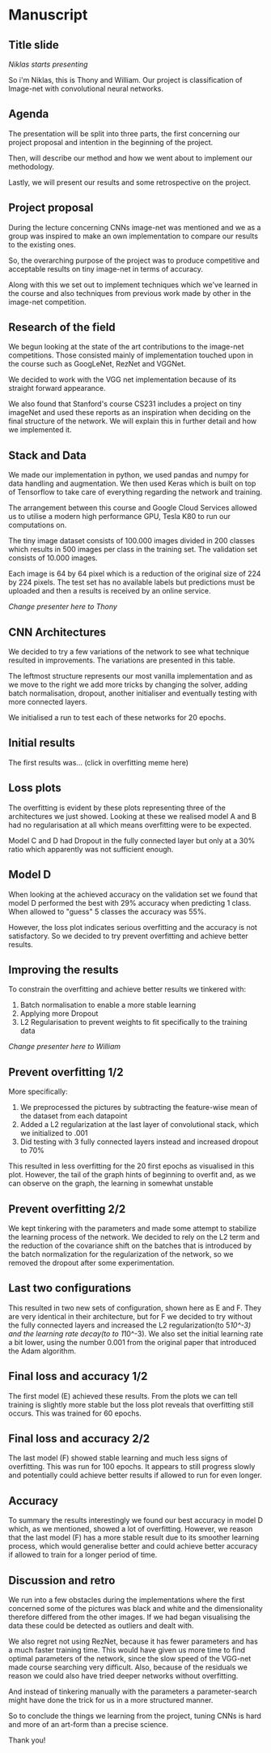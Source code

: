 # Manuscript

## Title slide

*Niklas starts presenting*

So i'm Niklas, this is Thony and William. Our project is classification of Image-net with convolutional neural networks.

## Agenda

The presentation will be split into three parts, the first concerning our project proposal and intention in the beginning of the project.

Then, will describe our method and how we went about to implement our methodology.

Lastly, we will present our results and some retrospective on the project.

## Project proposal

During the lecture concerning CNNs image-net was mentioned and we as a group was inspired to make an own implementation to compare our results to the existing ones.

So, the overarching purpose of the project was to produce competitive and acceptable results on tiny image-net in terms of accuracy.

Along with this we set out to implement techniques which we've learned in the course and also techniques from previous work made by other in the image-net competition.

## Research of the field

We begun looking at the state of the art contributions to the image-net competitions. Those consisted mainly of implementation touched upon in the course such as GoogLeNet, RezNet and VGGNet.

We decided to work with the VGG net implementation because of its straight forward appearance.

We also found that Stanford's course CS231 includes a project on tiny imageNet and used these reports as an inspiration when deciding on the final structure of the network. We will explain this in further detail and how we implemented it.

## Stack and Data

We made our implementation in python, we used pandas and numpy for data handling and augmentation. We then used Keras which is built on top of Tensorflow to take care of everything regarding the network and training.

The arrangement between this course and Google Cloud Services allowed us to utilise a modern high performance GPU, Tesla K80 to run our computations on.

The tiny image dataset consists of 100.000 images divided in 200 classes which results in 500 images per class in the training set. The validation set consists of 10.000 images.

Each image is 64 by 64 pixel which is a reduction of the original size of 224 by 224 pixels. The test set has no available labels but predictions must be uploaded and then a results is received by an online service.

*Change presenter here to Thony*

## CNN Architectures

We decided to try a few variations of the network to see what technique resulted in improvements. The variations are presented in this table.

The leftmost structure represents our most vanilla implementation and as we move to the right we add more tricks by changing the solver, adding batch normalisation, dropout, another initialiser and eventually testing with more connected layers.

We initialised a run to test each of these networks for 20 epochs.

## Initial results

The first results was... (click in overfitting meme here)

## Loss plots

The overfitting is evident by these plots representing three of the architectures we just showed. Looking at these we realised model A and B had no regularisation at all which means overfitting were to be expected.

Model C and D had Dropout in the fully connected layer but only at a 30% ratio which apparently was not sufficient enough.

## Model D

When looking at the achieved accuracy on the validation set we found that model D performed the best with 29% accuracy when predicting 1 class. When allowed to "guess" 5 classes the accuracy was 55%.

However, the loss plot indicates serious overfitting and the accuracy is not satisfactory. So we decided to try prevent overfitting and achieve better results.

## Improving the results

To constrain the overfitting and achieve better results we tinkered with:
1. Batch normalisation to enable a more stable learning
2. Applying more Dropout
3. L2 Regularisation to prevent weights to fit specifically to the training data

*Change presenter here to William*

## Prevent overfitting 1/2

More specifically:
1. We preprocessed the pictures by subtracting the feature-wise mean of the dataset from each datapoint
2. Added a L2 regularization at the last layer of convolutional stack, which we initialized to .001
3. Did testing with 3 fully connected layers instead and increased dropout to 70%

This resulted in less overfitting for the 20 first epochs as visualised in this plot. However, the tail of the graph hints of beginning to overfit and, as we can observe on the graph, the learning in somewhat unstable

## Prevent overfitting 2/2

We kept tinkering with the parameters and made some attempt to stabilize the learning process of the network. We decided to rely on the L2 term and the reduction of the covariance shift on the batches that is introduced by the batch normalization for the regularization of the network, so we removed the dropout after some experimentation.

## Last two configurations

This resulted in two new sets of configuration, shown here as E and F. They are very identical in their architecture, but for F we  decided to try without the fully connected layers and increased the L2 regularization(to 5*10^-3) and the learning rate decay(to to 1*10^-3). We also set the initial learning rate a bit lower, using the number 0.001 from the original paper that introduced the Adam algorithm.

## Final loss and accuracy 1/2

The first model (E) achieved these results. From the plots we can tell training is slightly more stable but the loss plot reveals that overfitting still occurs. This was trained for 60 epochs.

## Final loss and accuracy 2/2

The last model (F) showed stable learning and much less signs of overfitting. This was run for 100 epochs. It appears to still progress slowly and potentially could achieve better results if allowed to run for even longer.

## Accuracy

To summary the results interestingly we found our best accuracy in model D which, as we mentioned, showed a lot of overfitting. However, we reason that the last model (F) has a more stable result due to its smoother learning process, which would generalise better and could achieve better accuracy if allowed to train for a longer period of time.

## Discussion and retro

We run into a few obstacles during the implementations where the first concerned some of the pictures was black and white and the dimensionality therefore differed from the other images. If we had began visualising the data these could be detected as outliers and dealt with.

We also regret not using RezNet, because it has fewer parameters and has a much faster training time. This would have given us more time to find optimal parameters of the network, since the slow speed of the VGG-net made course searching very difficult. Also, because of the residuals we reason we could also have tried deeper networks without overfitting.

And instead of tinkering manually with the parameters a parameter-search might have done the trick for us in a more structured manner.

So to conclude the things we learning from the project, tuning CNNs is hard and more of an art-form than a precise science.

Thank you!
